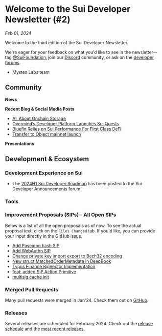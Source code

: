 # Welcome to the Sui Developer Newsletter (#2)

_Feb 01, 2024_

Welcome to the third edition of the Sui Developer Newsletter.

We're eager for your feedback on what you'd like to see in the newsletter--tag [@SuiFoundation](https://twitter.com/@SuiFoundation), join our [Discord](https://discord.gg/sui) community, or ask on the [developer forums](https://forums.sui.io/).

- Mysten Labs team

## Community

**News**


**Recent Blog & Social Media Posts**

* [All About Onchain Storage](https://blog.sui.io/onchain-storage-explained/)
* [Overmind’s Developer Platform Launches Sui Quests](https://blog.sui.io/overmind-launches-sui-quests/)
* [Bluefin Relies on Sui Performance For First Class DeFi](https://blog.sui.io/bluefin-defi-derivatives-volume/)
* [Transfer to Object mainnet launch](https://blog.sui.io/transfer-to-object-mainnet-launch/)

**Presentations**


## Development & Ecosystem

### Development Experience on Sui

* The [2024H1 Sui Developer Roadmap](https://forums.sui.io/t/sui-developer-roadmap-2024/45229) has been posted to the Sui Developer Announcements forum. 

### Tools

### Improvement Proposals (SIPs) - All Open SIPs

Below is a list of all the open proposals as of now. To see the actual proposal text, click on the `Files Changed` tab. If you'd like, you can provide your input directly in the GitHub issue.

* [Add Poseidon hash SIP](https://github.com/sui-foundation/sips/pull/12)
* [Add WebAuthn SIP](https://github.com/sui-foundation/sips/pull/9)
* [Change private key import export to Bech32 encoding](https://github.com/sui-foundation/sips/pull/15)
* [New struct MatchedOrderMetadata in DeepBook](https://github.com/sui-foundation/sips/pull/14)
* [Typus Finance BigVector Implementation](https://github.com/sui-foundation/sips/pull/13)
* [feat: added SIP Action Primitive](https://github.com/sui-foundation/sips/pull/11)
* [multisig cache init](https://github.com/sui-foundation/sips/pull/10)


### Merged Pull Requests

Many pull requests were merged in Jan'24. Check them out on [GitHub](https://github.com/search?q=is%3Apr+-author%3Aapp%2Fsui-merge-bot+org%3Amystenlabs+repo%3Asui+is%3Amerged+merged%3A2024-01-01..2024-01-31&type=pullrequests).

### Releases

Several releases are scheduled for February 2024. Check out the [release schedule](https://sui.io/networkinfo) and the [most recent releases](https://github.com/MystenLabs/sui/releases).
